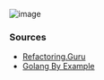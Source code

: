 ![image](https://github.com/pawlobanano/design-patterns-go/assets/1054126/c4f9be05-3aed-4bd6-80a1-73d32ecbd4a0)

### Sources
- [Refactoring.Guru](https://refactoring.guru/design-patterns/abstract-factory/go/example)
- [Golang By Example](https://golangbyexample.com/abstract-factory-design-pattern-go)

